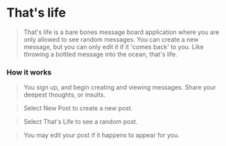 <h1> That's life </h1>

> That's life is a bare bones message board application where you are only allowed to see random messages. You can create a new message, but you can only edit it if it 'comes back' to you. Like throwing a bottled message into the ocean, that's life.

<h3> How it works </h3>

> You sign up, and begin creating and viewing messages. Share your deepest thoughts, or insults.

> Select New Post to create a new post.

> Select That's Life to see a random post.

> You may edit your post if it happens to appear for you.

